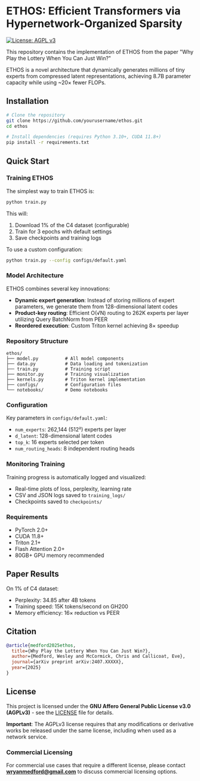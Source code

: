 
# ETHOS: Efficient Transformers via Hypernetwork-Organized Sparsity

[![License: AGPL v3](https://img.shields.io/badge/License-AGPL%20v3-blue.svg)](https://www.gnu.org/licenses/agpl-3.0)

This repository contains the implementation of ETHOS from the paper "Why Play the Lottery When You Can Just Win?"

ETHOS is a novel architecture that dynamically generates millions of tiny experts from compressed latent representations, achieving 8.7B parameter capacity while using ~20× fewer FLOPs.

## Installation

```bash
# Clone the repository
git clone https://github.com/yourusername/ethos.git
cd ethos

# Install dependencies (requires Python 3.10+, CUDA 11.8+)
pip install -r requirements.txt
```

## Quick Start

### Training ETHOS

The simplest way to train ETHOS is:

```bash
python train.py
```

This will:
1. Download 1% of the C4 dataset (configurable)
2. Train for 3 epochs with default settings
3. Save checkpoints and training logs

To use a custom configuration:

```bash
python train.py --config configs/default.yaml
```

### Model Architecture

ETHOS combines several key innovations:
- **Dynamic expert generation**: Instead of storing millions of expert parameters, we generate them from 128-dimensional latent codes
- **Product-key routing**: Efficient O(√N) routing to 262K experts per layer utilizing Query BatchNorm from PEER
- **Reordered execution**: Custom Triton kernel achieving 8× speedup

### Repository Structure

```
ethos/
├── model.py          # All model components
├── data.py           # Data loading and tokenization  
├── train.py          # Training script
├── monitor.py        # Training visualization
├── kernels.py        # Triton kernel implementation
├── configs/          # Configuration files
└── notebooks/        # Demo notebooks
```

### Configuration

Key parameters in `configs/default.yaml`:
- `num_experts`: 262,144 (512²) experts per layer
- `d_latent`: 128-dimensional latent codes
- `top_k`: 16 experts selected per token
- `num_routing_heads`: 8 independent routing heads

### Monitoring Training

Training progress is automatically logged and visualized:
- Real-time plots of loss, perplexity, learning rate
- CSV and JSON logs saved to `training_logs/`
- Checkpoints saved to `checkpoints/`

### Requirements

- PyTorch 2.0+
- CUDA 11.8+
- Triton 2.1+
- Flash Attention 2.0+
- 80GB+ GPU memory recommended

## Paper Results

On 1% of C4 dataset:
- Perplexity: 34.85 after 4B tokens
- Training speed: 15K tokens/second on GH200
- Memory efficiency: 16× reduction vs PEER

## Citation

```bibtex
@article{medford2025ethos,
  title={Why Play the Lottery When You Can Just Win?},
  author={Medford, Wesley and McCormick, Chris and Callicoat, Eve},
  journal={arXiv preprint arXiv:2407.XXXXX},
  year={2025}
}
```

## License

This project is licensed under the **GNU Affero General Public License v3.0 (AGPLv3)** - see the [LICENSE](LICENSE) file for details.

**Important**: The AGPLv3 license requires that any modifications or derivative works be released under the same license, including when used as a network service.

### Commercial Licensing

For commercial use cases that require a different license, please contact **wryanmedford@gmail.com** to discuss commercial licensing options.

